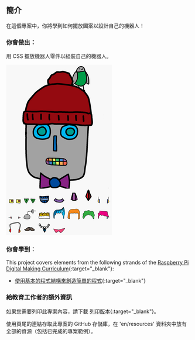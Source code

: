 ## 簡介

在這個專案中，你將學到如何擺放圖案以設計自己的機器人！

### 你會做出：

用 CSS 擺放機器人零件以組裝自己的機器人。

![截圖](images/robot-final.png)

### 你會學到︰

This project covers elements from the following strands of the [Raspberry Pi Digital Making Curriculum](https://rpf.io/curriculum){:target="_blank"}:

+ [使用基本的程式結構來創造簡單的程式](https://www.raspberrypi.org/curriculum/programming/creator){:target="_blank"}

### 給教育工作者的額外資訊

如果您需要列印此專案內容，請下載 [列印版本](https://projects.raspberrypi.org/en/projects/build-a-robot/print){:target="_blank"}。

使用頁尾的連結存取此專案的 GitHub 存儲庫，在 'en/resources' 資料夾中放有全部的資源（包括已完成的專案範例）。